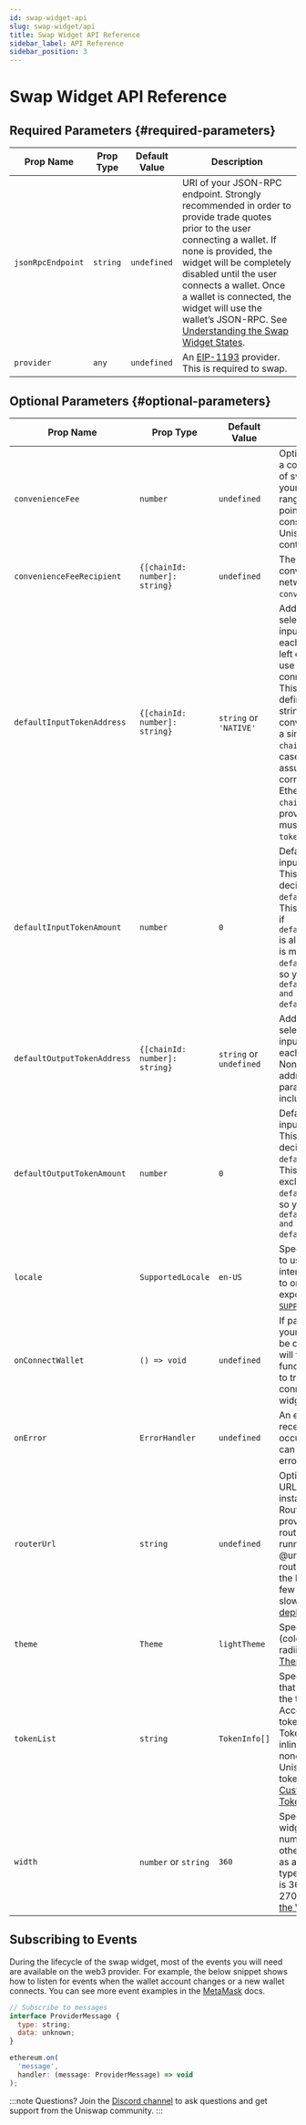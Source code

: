 ```yaml
---
id: swap-widget-api
slug: swap-widget/api
title: Swap Widget API Reference
sidebar_label: API Reference
sidebar_position: 3
---
```


# Swap Widget API Reference

<div className="widget-api">

## Required Parameters {#required-parameters}

| Prop Name         | Prop Type | Default Value | Description                                                                                                                                                                                                                                                                                                                                                                              |
| ----------------- | --------- | ------------- | ---------------------------------------------------------------------------------------------------------------------------------------------------------------------------------------------------------------------------------------------------------------------------------------------------------------------------------------------------------------------------------------- |
| `jsonRpcEndpoint` | `string`  | `undefined`   | URI of your JSON-RPC endpoint. Strongly recommended in order to provide trade quotes prior to the user connecting a wallet. If none is provided, the widget will be completely disabled until the user connects a wallet. Once a wallet is connected, the widget will use the wallet’s JSON-RPC. See [Understanding the Swap Widget States](../swap-widget#understanding-widget-states). |
| `provider`        | `any`     | `undefined`   | An [EIP-1193](https://eips.ethereum.org/EIPS/eip-1193) provider. This is required to swap.                                                                                                                                                                                                                                                                                               |

## Optional Parameters {#optional-parameters}

| Prop Name                   | Prop Type                     | Default Value           | Description                                                                                                                                                                                                                                                                                                                                                                                                                                                                                                                          |
| --------------------------- | ----------------------------- | ----------------------- | ------------------------------------------------------------------------------------------------------------------------------------------------------------------------------------------------------------------------------------------------------------------------------------------------------------------------------------------------------------------------------------------------------------------------------------------------------------------------------------------------------------------------------------ |
| `convenienceFee`            | `number`                      | `undefined`             | Optionally, you may charge a convenience fee on top of swaps executed through your web app. The allowed range is 1 to 100 basis points (inclusive of 100) consistent with the Uniswap v3 Periphery contract.                                                                                                                                                                                                                                                                                                                         |
| `convenienceFeeRecipient`   | `{[chainId: number]: string}` | `undefined`             | The address to receive the convenience fee on each network. Required if `convenienceFee` is provided.                                                                                                                                                                                                                                                                                                                                                                                                                                |
| `defaultInputTokenAddress`  | `{[chainId: number]: string}` | `string` or `'NATIVE'`  | Address of the token to be selected by default in the input field (e.g. USDC) for each network chain ID. If left empty the widget will use the native token of the connected chain as default. This can be explicitly defined by the special string `'NATIVE'`. For convenience you may pass a single string instead of a `chainId` mapping. In this case, the widget will assume that string corresponds to an L1 Ethereum address with `chaindId=1`. Any addresses provided in this parameter must be included in the `tokenList`. |
| `defaultInputTokenAmount`   | `number`                      | `0`                     | Default amount for the input field (e.g. 1 ETH). This value will respect the decimals of the `defaultInputTokenAddress`. This parameter is valid only if `defaultInputTokenAddress` is also set. This parameter is mutually exclusive with `defaultOutputTokenAmount`, so you may set only one `of defaultInputTokenAmount and` `defaultOutputTokenAmount`.                                                                                                                                                                          |
| `defaultOutputTokenAddress` | `{[chainId: number]: string}` | `string` or `undefined` | Address of the token to be selected by default in the input field (e.g. USDC) for each network chain ID. None if left empty. Any addresses provided in this parameter must be included in the `tokenList`.                                                                                                                                                                                                                                                                                                                           |
| `defaultOutputTokenAmount`  | `number`                      | `0`                     | Default amount for the input field (e.g. 100 USDC). This value will respect the decimals of the `defaultOutputTokenAddress`. This parameter is mutually exclusive with `defaultInputTokenAmount`, so you may set only one `of defaultInputTokenAmount and` `defaultOutputTokenAmount`.                                                                                                                                                                                                                                               |
| `locale`                    | `SupportedLocale`             | `en-US`                 | Specifies an explicit locale to use for the widget interface. This can be set to one of the values exported by the library in [`SUPPORTED_LOCALES`](https://github.com/Uniswap/widgets/blob/main/src/constants/locales.ts).                                                                                                                                                                                                                                                                                                        |
| `onConnectWallet`           | `() => void`                  | `undefined`             | If passed, the “Connect your wallet” message will be clickable, and clicking it will trigger this handler function. This can be used to trigger your own wallet connection flow from the widget.                                                                                                                                                                                                                                                                                                                                     |
| `onError`                   | `ErrorHandler`                | `undefined`             | An error handler which receives any errors that occur in the widget. This can be used for collecting error metrics.                                                                                                                                                                                                                                                                                                                                                                                                                  |
| `routerUrl`                 | `string`                      | `undefined`             | Optionally provide a base URL to your own hosted instance of the Uniswap Router API. If none is provided, the optimal trade route is computed by running the @uniswap/smart-order-router package locally in the browser; this can take a few seconds to load & is slower. See more about [deploying the Router API](https://github.com/Uniswap/routing-api#deploying-the-api).                                                                                                                                                                                                                                                                                                                                                                                                       |
| `theme`                     | `Theme`                       | `lightTheme`            | Specifies a custom theme (colors, font, and border radii). See [Customizing the Theme](../swap-widget#customizing-theme).                                                                                                                                                                                                                                                                                                                                                                                                            |
| `tokenList`                 | `string`                      | `TokenInfo[]`           | Specifies the set of tokens that appear by default in the token selector list. Accepts either a URI of a token list as defined by the Token Lists standard, or an inline array of tokens. If none is provided, the Uniswap Labs default token list will be used. See [Customizing the Default Token List](../swap-widget#customizing-default-token-list).                                                                                                                                                                            |
| `width`                     | `number` or `string`          | `360`                   | Specifies the width of the widget. If specified as a number, this is in pixels; otherwise, it is interpreted as a CSS `<length>` data type. Recommended width is 360px. Minimum width is 270px. See [Customizing the Width](../swap-widget#customizing-width).                                                                                                                                                                                                                                                                       |

## Subscribing to Events

During the lifecycle of the swap widget, most of the events you will need are available on the web3 provider. For example, the below snippet shows how to listen for events when the wallet account changes or a new wallet connects. You can see more event examples in the [MetaMask](https://docs.metamask.io/guide/ethereum-provider.html) docs.

```js
// Subscribe to messages
interface ProviderMessage {
  type: string;
  data: unknown;
}

ethereum.on(
  'message',
  handler: (message: ProviderMessage) => void
);
```

</div>

:::note Questions?
Join the [Discord channel](https://discord.com/channels/597638925346930701/941447445844463676) to ask questions and get support from the Uniswap community.
:::
